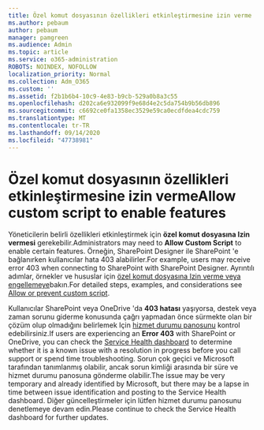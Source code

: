 ```yaml
---
title: Özel komut dosyasının özellikleri etkinleştirmesine izin verme
ms.author: pebaum
author: pebaum
manager: pamgreen
ms.audience: Admin
ms.topic: article
ms.service: o365-administration
ROBOTS: NOINDEX, NOFOLLOW
localization_priority: Normal
ms.collection: Adm_O365
ms.custom: ''
ms.assetid: f2b1b6b4-10c9-4e83-b9cb-529a0b8a3c55
ms.openlocfilehash: d202ca6e932099f9e68d4e2c5da754b9b56db896
ms.sourcegitcommit: c6692ce0fa1358ec3529e59ca0ecdfdea4cdc759
ms.translationtype: MT
ms.contentlocale: tr-TR
ms.lasthandoff: 09/14/2020
ms.locfileid: "47738981"
---
```

# <a name="allow-custom-script-to-enable-features"></a><span data-ttu-id="2360e-102">Özel komut dosyasının özellikleri etkinleştirmesine izin verme</span><span class="sxs-lookup"><span data-stu-id="2360e-102">Allow custom script to enable features</span></span>

<span data-ttu-id="2360e-103">Yöneticilerin belirli özellikleri etkinleştirmek için **özel komut dosyasına Izin vermesi** gerekebilir.</span><span class="sxs-lookup"><span data-stu-id="2360e-103">Administrators may need to **Allow Custom Script** to enable certain features.</span></span> <span data-ttu-id="2360e-104">Örneğin, SharePoint Designer ile SharePoint 'e bağlanırken kullanıcılar hata 403 alabilirler.</span><span class="sxs-lookup"><span data-stu-id="2360e-104">For example, users may receive error 403 when connecting to SharePoint with SharePoint Designer.</span></span> <span data-ttu-id="2360e-105">Ayrıntılı adımlar, örnekler ve hususlar için [özel komut dosyasına Izin verme veya engellemeye](https://docs.microsoft.com/sharepoint/allow-or-prevent-custom-script)bakın.</span><span class="sxs-lookup"><span data-stu-id="2360e-105">For detailed steps, examples, and considerations see [Allow or prevent custom script](https://docs.microsoft.com/sharepoint/allow-or-prevent-custom-script).</span></span>

<span data-ttu-id="2360e-106">Kullanıcılar SharePoint veya OneDrive 'da **403 hatası** yaşıyorsa, destek veya zaman sorunu giderme konusunda çağrı yapmadan önce sürmekte olan bir çözüm olup olmadığını belirlemek Için [hizmet durumu panosunu](https://admin.microsoft.com/AdminPortal/Home#/servicehealth) kontrol edebilirsiniz.</span><span class="sxs-lookup"><span data-stu-id="2360e-106">If users are experiencing an **Error 403** with SharePoint or OneDrive, you can check the [Service Health dashboard](https://admin.microsoft.com/AdminPortal/Home#/servicehealth) to determine whether it is a known issue with a resolution in progress before you call support or spend time troubleshooting.</span></span> <span data-ttu-id="2360e-107">Sorun çok geçici ve Microsoft tarafından tanımlanmış olabilir, ancak sorun kimliği arasında bir süre ve hizmet durumu panosuna gönderme olabilir.</span><span class="sxs-lookup"><span data-stu-id="2360e-107">The issue may be very temporary and already identified by Microsoft, but there may be a lapse in time between issue identification and posting to the Service Health dashboard.</span></span> <span data-ttu-id="2360e-108">Diğer güncelleştirmeler için lütfen hizmet durumu panosunu denetlemeye devam edin.</span><span class="sxs-lookup"><span data-stu-id="2360e-108">Please continue to check the Service Health dashboard for further updates.</span></span>

